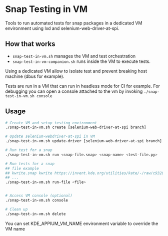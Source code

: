 <!--
    SPDX-License-Identifier: CC0-1.0
    SPDX-FileCopyrightText: 2025 Benjamin Port <benjamin.port@enioka.com>
-->

# Snap Testing in VM

Tools to run automated tests for snap packages in a dedicated VM environment using lxd and selenium-web-driver-at-spi.

## How that works

- `snap-test-in-vm.sh` manages the VM and test orchestration
- `snap-test-in-vm-companion.sh` runs inside the VM to execute tests.

Using a dedicated VM allow to isolate test and prevent breaking host machine (dbus for example).

Tests are run in a VM that can run in headless mode for CI for example. For debugging you can open a console attached to the vm by invoking `./snap-test-in-vm.sh console`

## Usage

```bash
# Create VM and setup testing environment
./snap-test-in-vm.sh create [selenium-web-driver-at-spi branch]

# Update selenium-webdriver-at-spi in VM
./snap-test-in-vm.sh update-driver [selenium-web-driver-at-spi branch]

# Run test for a snap
./snap-test-in-vm.sh run <snap-file.snap> <snap-name> <test-file.py>

# Run tests for a snap
## file example
## kwrite.snap kwrite https://invent.kde.org/utilities/kate/-/raw/c932831e07f8e78607fc17f3a2d60ba7d18e19b4/appiumtests/kwritetest.py
## ...
./snap-test-in-vm.sh run-file <file>


# Access VM console (optional)
./snap-test-in-vm.sh console

# Clean up
./snap-test-in-vm.sh delete
```

You can set KDE_APPIUM_VM_NAME environment variable to override the VM name
